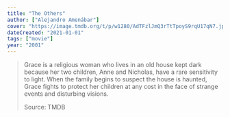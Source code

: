 ```yaml
---
title: "The Others"
author: ["Alejandro Amenábar"]
cover: "https://image.tmdb.org/t/p/w1280/AdTFzlJmQ3rTtTpoyS9rqU17qN7.jpg"
dateCreated: "2021-01-01"
tags: ["movie"]
year: "2001"
---
```


> Grace is a religious woman who lives in an old house kept dark because her two children, Anne and Nicholas, have a rare sensitivity to light. When the family begins to suspect the house is haunted, Grace fights to protect her children at any cost in the face of strange events and disturbing visions.
>
> Source: TMDB

